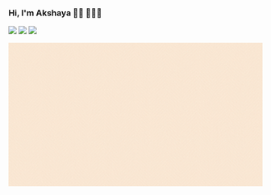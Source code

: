 ### Hi, I'm Akshaya 👋🏼 👩🏽‍💻
 ![](https://img.shields.io/badge/-HTML-orange)
 ![](https://img.shields.io/badge/-CSS-red)
 ![](https://img.shields.io/badge/-JavaScript-yellow)
 
![](https://raw.githubusercontent.com/fairyaksh/fairyaksh/master/SHAYA%20SATHEESH.gif)


<!-- Here are some ideas to get you started:
- 🔭 I’m currently working on ...
- 🌱 I’m currently learning ...
- 💬 Ask me about ...
- 📫 How to reach me: ...
- 😄 Pronouns: ...
- ⚡ Fun fact: ...
-->

<!-- STORY:
Who are you? What’s the first thing you want people to know about you?
What were you doing before FAC?
What led you to wanting to become a developer? 
-->

<!-- PASSION:
What makes you get out of bed in the morning?
What are you passionate about in tech?
Are there examples of websites or apps out there that you wish you could be a part of building?
-->

<!-- AMBITION:
What would your ideal first role be? Front-end, back-end, full stack? Small or large team?
Is there anything important to you about the nature of the organisation or working environment?
What would your ideal role be in 2, 5, 10 years? i.e. why are you doing FAC?
-->
